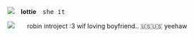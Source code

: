 
![](https://komarev.com/ghpvc/?username=edtroject&color=9A75A2)  ⠀**lottie**  ⠀<kbd>she it </kbd>


![](https://media.discordapp.net/attachments/1135129349297807400/1265856062162993162/IMG_6821.gif?ex=66a307d3&is=66a1b653&hm=85be0d74de42c32e1705b7c713666079336a7ef95f3a5cf5a241a9d7b775f394&) ⠀　robin introject :3 wif loving boyfriend.. 🇺🇸🇺🇸 yeehaw
